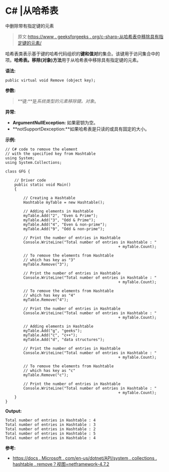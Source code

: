 # C# |从哈希表

中删除带有指定键的元素

> 原文:[https://www . geeksforgeeks . org/c-sharp-从哈希表中移除具有指定键的元素/](https://www.geeksforgeeks.org/c-sharp-remove-the-element-with-the-specified-key-from-the-hashtable/)

哈希表类表示基于键的哈希代码组织的**键和值对**的集合。该键用于访问集合中的项。**哈希表。移除(对象)方法**用于从哈希表中移除具有指定键的元素。

**语法:**

```
public virtual void Remove (object key);

```

**参数:**

> **键:**是*系统类型的元素移除键。对象*。

**异常:**

*   **ArgumentNullException:** 如果密钥为空。
*   **notSupportDexception:**如果哈希表是只读的或具有固定的大小。

**示例:**

```
// C# code to remove the element
// with the specified key from Hashtable
using System;
using System.Collections;

class GFG {

    // Driver code
    public static void Main()
    {

        // Creating a Hashtable
        Hashtable myTable = new Hashtable();

        // Adding elements in Hashtable
        myTable.Add("2", "Even & Prime");
        myTable.Add("3", "Odd & Prime");
        myTable.Add("4", "Even & non-prime");
        myTable.Add("9", "Odd & non-prime");

        // Print the number of entries in Hashtable
        Console.WriteLine("Total number of entries in Hashtable : " 
                                                  + myTable.Count);

        // To remove the elements from Hashtable
        // which has key as "3"
        myTable.Remove("3");

        // Print the number of entries in Hashtable
        Console.WriteLine("Total number of entries in Hashtable : " 
                                                  + myTable.Count);

        // To remove the elements from Hashtable
        // which has key as "4"
        myTable.Remove("4");

        // Print the number of entries in Hashtable
        Console.WriteLine("Total number of entries in Hashtable : " 
                                                  + myTable.Count);

        // Adding elements in Hashtable
        myTable.Add("g", "geeks");
        myTable.Add("c", "c++");
        myTable.Add("d", "data structures");

        // Print the number of entries in Hashtable
        Console.WriteLine("Total number of entries in Hashtable : " 
                                                  + myTable.Count);

        // To remove the elements from Hashtable
        // which has key as "c"
        myTable.Remove("c");

        // Print the number of entries in Hashtable
        Console.WriteLine("Total number of entries in Hashtable : " 
                                                  + myTable.Count);
    }
}
```

**Output:**

```
Total number of entries in Hashtable : 4
Total number of entries in Hashtable : 3
Total number of entries in Hashtable : 2
Total number of entries in Hashtable : 5
Total number of entries in Hashtable : 4

```

**参考:**

*   [https://docs . Microsoft . com/en-us/dotnet/API/system . collections . hashtable . remove？视图=netframework-4.7.2](https://docs.microsoft.com/en-us/dotnet/api/system.collections.hashtable.remove?view=netframework-4.7.2)